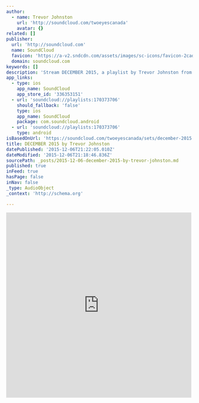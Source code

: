 ```yaml
---
author:
  - name: Trevor Johnston
    url: 'http://soundcloud.com/twoeyescanada'
    avatar: {}
related: []
publisher:
  url: 'http://soundcloud.com'
  name: SoundCloud
  favicon: 'https://a-v2.sndcdn.com/assets/images/sc-icons/favicon-2cadd14b.ico'
  domain: soundcloud.com
keywords: []
description: 'Stream DECEMBER 2015, a playlist by Trevor Johnston from desktop or your mobile device'
app_links:
  - type: ios
    app_name: SoundCloud
    app_store_id: '336353151'
  - url: 'soundcloud://playlists:170373706'
    should_fallback: 'false'
    type: ios
    app_name: SoundCloud
    package: com.soundcloud.android
  - url: 'soundcloud://playlists:170373706'
    type: android
isBasedOnUrl: 'https://soundcloud.com/twoeyescanada/sets/december-2015'
title: DECEMBER 2015 by Trevor Johnston
datePublished: '2015-12-06T21:22:05.010Z'
dateModified: '2015-12-06T21:18:46.836Z'
sourcePath: _posts/2015-12-06-december-2015-by-trevor-johnston.md
published: true
inFeed: true
hasPage: false
inNav: false
_type: AudioObject
_context: 'http://schema.org'

---
```

<iframe src="https://cdn.embedly.com/widgets/media.html?src=https%3A%2F%2Fw.soundcloud.com%2Fplayer%2F%3Fvisual%3Dtrue%26url%3Dhttp%253A%252F%252Fapi.soundcloud.com%252Fplaylists%252F170373706%26show_artwork%3Dtrue&amp;url=https%3A%2F%2Fsoundcloud.com%2Ftwoeyescanada%2Fsets%2Fdecember-2015&amp;image=http%3A%2F%2Fi1.sndcdn.com%2Fartworks-000137838014-1gnvzx-t500x500.jpg&amp;key=b7d04c9b404c499eba89ee7072e1c4f7&amp;type=text%2Fhtml&amp;schema=soundcloud" width="500" height="500" scrolling="no" frameborder="0" allowfullscreen="allowfullscreen" style=""></iframe>